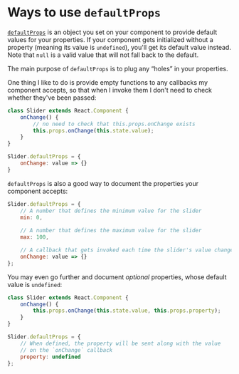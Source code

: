 # Ways to use `defaultProps`

[`defaultProps`](https://reactjs.org/docs/react-component.html#defaultprops) is an object you set on your component to provide default values for your properties. If your component gets initialized without a property (meaning its value is `undefined`), you'll get its default value instead. Note that `null` is a valid value that will not fall back to the default.

The main purpose of `defaultProps` is to plug any “holes” in your properties. 

One thing I like to do is provide empty functions to any callbacks my component accepts, so that when I invoke them I don't need to check whether they've been passed:

```js
class Slider extends React.Component {
	onChange() {
		// no need to check that this.props.onChange exists
		this.props.onChange(this.state.value);
	}
}

Slider.defaultProps = {
	onChange: value => {}
}

```

`defaultProps` is also a good way to document the properties your component accepts:

```js
Slider.defaultProps = {
	// A number that defines the minimum value for the slider
	min: 0,
	
	// A number that defines the maximum value for the slider
	max: 100,

	// A callback that gets invoked each time the slider's value changes
	onChange: value => {}
};
```

You may even go further and document _optional_ properties, whose default value is `undefined`:

```jsx
class Slider extends React.Component {
	onChange() {
		this.props.onChange(this.state.value, this.props.property);
	}
}

Slider.defaultProps = {
	// When defined, the property will be sent along with the value
	// on the `onChange` callback
	property: undefined 
};
```
